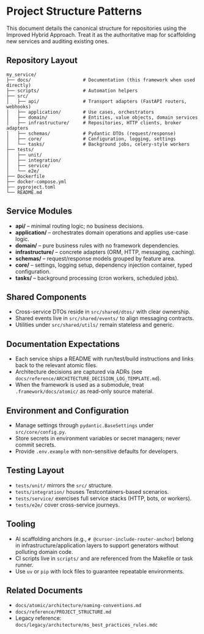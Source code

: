 # Project Structure Patterns

This document details the canonical structure for repositories using the Improved Hybrid Approach. Treat it as the authoritative map for scaffolding new services and auditing existing ones.

## Repository Layout

```
my_service/
├── docs/                   # Documentation (this framework when used directly)
├── scripts/                # Automation helpers
├── src/
│   ├── api/                # Transport adapters (FastAPI routers, webhooks)
│   ├── application/        # Use cases, orchestrators
│   ├── domain/             # Entities, value objects, domain services
│   ├── infrastructure/     # Repositories, HTTP clients, broker adapters
│   ├── schemas/            # Pydantic DTOs (request/response)
│   ├── core/               # Configuration, logging, settings
│   └── tasks/              # Background jobs, celery-style workers
├── tests/
│   ├── unit/
│   ├── integration/
│   ├── service/
│   └── e2e/
├── Dockerfile
├── docker-compose.yml
├── pyproject.toml
└── README.md
```

## Service Modules

- **api/** – minimal routing logic; no business decisions.
- **application/** – orchestrates domain operations and applies use-case logic.
- **domain/** – pure business rules with no framework dependencies.
- **infrastructure/** – concrete adapters (ORM, HTTP, messaging, caching).
- **schemas/** – request/response models grouped by feature area.
- **core/** – settings, logging setup, dependency injection container, typed configuration.
- **tasks/** – background processing (cron workers, scheduled jobs).

## Shared Components

- Cross-service DTOs reside in `src/shared/dtos/` with clear ownership.
- Shared events live in `src/shared/events/` to align messaging contracts.
- Utilities under `src/shared/utils/` remain stateless and generic.

## Documentation Expectations

- Each service ships a README with run/test/build instructions and links back to the relevant atomic files.
- Architecture decisions are captured via ADRs (see `docs/reference/ARCHITECTURE_DECISION_LOG_TEMPLATE.md`).
- When the framework is used as a submodule, treat `.framework/docs/atomic/` as read-only source material.

## Environment and Configuration

- Manage settings through `pydantic.BaseSettings` under `src/core/config.py`.
- Store secrets in environment variables or secret managers; never commit secrets.
- Provide `.env.example` with non-sensitive defaults for developers.

## Testing Layout

- `tests/unit/` mirrors the `src/` structure.
- `tests/integration/` houses Testcontainers-based scenarios.
- `tests/service/` exercises full service stacks (HTTP, bots, or workers).
- `tests/e2e/` cover cross-service journeys.

## Tooling

- AI scaffolding anchors (e.g., `# @cursor-include-router-anchor`) belong in infrastructure/application layers to support generators without polluting domain code.
- CI scripts live in `scripts/` and are referenced from the Makefile or task runner.
- Use `uv` or `pip` with lock files to guarantee repeatable environments.

## Related Documents

- `docs/atomic/architecture/naming-conventions.md`
- `docs/reference/PROJECT_STRUCTURE.md`
- Legacy reference: `docs/legacy/architecture/ms_best_practices_rules.mdc`
